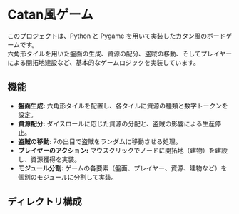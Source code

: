 # Catan風ゲーム

このプロジェクトは、Python と Pygame を用いて実装したカタン風のボードゲームです。  
六角形タイルを用いた盤面の生成、資源の配分、盗賊の移動、そしてプレイヤーによる開拓地建設など、基本的なゲームロジックを実装しています。

## 機能
- **盤面生成:** 六角形タイルを配置し、各タイルに資源の種類と数字トークンを設定。
- **資源配分:** ダイスロールに応じた資源の分配と、盗賊の影響による生産停止。
- **盗賊の移動:** 7の出目で盗賊をランダムに移動させる処理。
- **プレイヤーのアクション:** マウスクリックでノードに開拓地（建物）を建設し、資源獲得を実装。
- **モジュール分割:** ゲームの各要素（盤面、プレイヤー、資源、建物など）を個別のモジュールに分割して実装。

## ディレクトリ構成

